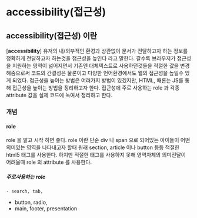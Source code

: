 # accessibility(접근성)

## accessibility(접근성) 이란
[**accessibility**] 유저의 내/외부적인 환경과 상관없이 문서가 전달하고자 하는 정보를 정확하게 전달하고자 하는것을 접근성을 높인다 라고 말한다. 갈수록 브라우저가 접근성을 지원하는 영역이 넒어지면서 기존엔 대체텍스트로 사용하던것들을 적절한 값을 변경해줌으로써 코드의 간결성은 물론이고 다양한 언어환경에서도 웹의 접근성을 높일수 있게 되었다. 접근성을 높이는 방법은 여러가지 방법이 있겠지만, HTML, 때론는 JS를 통해 접근성을 높이는 방법을 정리하고자 한다. 접근성에 주로 사용하는 role 과 각종 attribute 값을 실제 코드에 녹여서 정리하고 한다.

### 개념
#### role 
role 을 알고 시작 하면 좋다. role 이란 단순 div 나 span 으로 되어있는 아이들이 어떤 의미있는 영역을 나타내고자 할때 원래 section, article 이나 button 등등 적절한 html5 태그를 사용한다. 하지만 적절한 태그를 사용하지 못해 영역자체의 의미전달이 어려울때 role 의 attribute 를 사용한다.

##### 주로사용하는 role
	- search, tab, 
  - button, radio,
  - main, footer, presentation 
